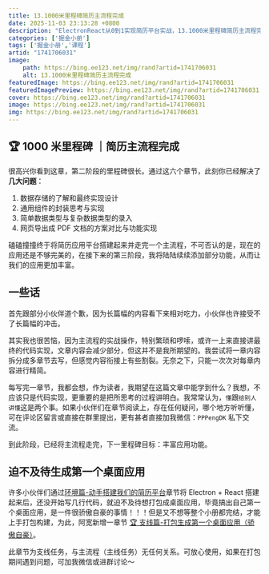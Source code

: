 ```yaml
---
title: 13.1000米里程碑简历主流程完成
date: 2025-11-03 23:13:28 +0800
description: "ElectronReact从0到1实现简历平台实战，13.1000米里程碑简历主流程完成"
categories: ['掘金小册']
tags: ['掘金小册','课程']
artid: "1741706031"
image:
    path: https://bing.ee123.net/img/rand?artid=1741706031
    alt: 13.1000米里程碑简历主流程完成
featuredImage: https://bing.ee123.net/img/rand?artid=1741706031
featuredImagePreview: https://bing.ee123.net/img/rand?artid=1741706031
cover: https://bing.ee123.net/img/rand?artid=1741706031
image: https://bing.ee123.net/img/rand?artid=1741706031
img: https://bing.ee123.net/img/rand?artid=1741706031
---
```


## 🏆 1000 米里程碑 ｜简历主流程完成

很高兴你看到这章，第二阶段的里程碑很长。通过这六个章节，此刻你已经解决了**几大问题**：

1. 数据存储的了解和最终实现设计
2. 通用组件的封装思考与实现
3. 简单数据类型与复杂数据类型的录入
4. 网页导出成 PDF 文档的方案对比与功能实现

磕磕撞撞终于将简历应用平台搭建起来并走完一个主流程，不可否认的是，现在的应用还是不够完美的，在接下来的第三阶段，我将陆陆续续添加部分功能，从而让我们的应用更加丰富。

## 一些话

首先跟部分小伙伴道个歉，因为长篇幅的内容看下来相对吃力，小伙伴也许接受不了长篇幅的冲击。

其实我也很苦恼，因为主流程的实战操作，特别繁琐和啰嗦，或许一上来直接讲最终的代码实现，文章内容会减少部分，但这并不是我所期望的。我尝试将一章内容拆分成多章节去写，但感觉内容衔接上有些割裂。无奈之下，只能一次次对每章内容进行精简。

每写完一章节，我都会想，作为读者，我期望在这篇文章中能学到什么？我想，不应该只是代码实现，更重要的是把所思考的过程讲明白。我常常认为，`懂`跟`给别人讲懂`这是两个事。如果小伙伴们在章节阅读上，存在任何疑问，哪个地方听听懂，可在评论区留言或直接在群里提出，更有甚者直接加我微信：`PPPengDK` 私下交流。

到此阶段，已经将主流程走完，下一里程碑目标：丰富应用功能。

## 迫不及待生成第一个桌面应用

许多小伙伴们通过[环境篇-动手搭建我们的简历平台](https://juejin.cn/book/6950646725295996940/section/6961586491285831720)章节将 Electron + React 搭建起来后，还没开始写几行代码，就迫不及待想打包成桌面应用，毕竟搞出自己第一个桌面应用，是一件很骄傲自豪的事情！！！但是又不想等整个小册都完结，才能上手打包构建，为此，阿宽新增一章节 [🏆 支线篇-打包生成第一个桌面应用（骄傲自豪）](https://juejin.cn/book/6950646725295996940/section/6972047382494052392)。

此章节为支线任务，与主流程（主线任务）无任何关系。可放心使用，如果在打包期间遇到问题，可加我微信或进群讨论～